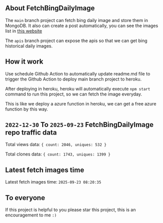 ## About FetchBingDailyImage

The `main` branch project can fetch bing daily image and store them in MongoDB.
It also can create a post automatically, you can see the images list in [this website](https://oursalbum.netlify.app)

The `apis` branch project can expose the apis so that we can get bing historical daily images.

## How it work

Use schedule Github Action to automatically update readme.md file to trigger the Github Action to deploy main branch project to heroku.

After deploying in heroku, heroku will automatically execute `npm start` command to run this project, so we can fetch the image everyday.

This is like we deploy a azure function in heroku, we can get a free azure function by this way.

## `2022-12-30` To `2025-09-23` FetchBingDailyImage repo traffic data

Total views data: `{ count: 2046, uniques: 532 }`

Total clones data: `{ count: 1743, uniques: 1399 }`

## Latest fetch images time

Latest fetch images time: `2025-09-23 08:20:35`

## To everyone

If this project is helpful to you please star this project, this is an encouragement to me `:)`



